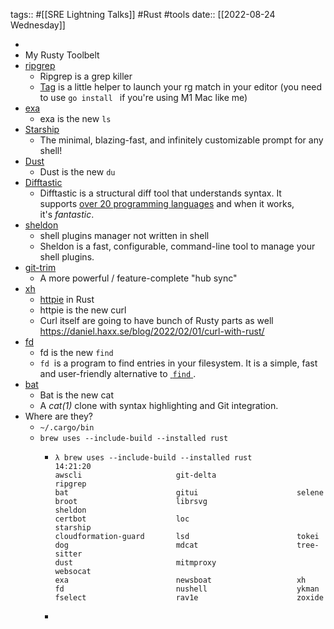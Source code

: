 tags:: #[[SRE Lightning Talks]] #Rust #tools
date:: [[2022-08-24 Wednesday]]

-
- My Rusty Toolbelt
- [ripgrep](https://github.com/BurntSushi/ripgrep)
	- Ripgrep is a grep killer
	- [Tag](https://github.com/aykamko/tag) is a little helper to launch your rg match in your editor (you need to use `go install ` if you're using M1 Mac like me)
- [exa](https://github.com/ogham/exa)
	- exa is the new `ls`
- [Starship](https://starship.rs/)
	- The minimal, blazing-fast, and infinitely customizable prompt for any shell!
- [Dust](https://github.com/bootandy/dust)
	- Dust is the new `du`
- [Difftastic](https://difftastic.wilfred.me.uk/)
	- Difftastic is a structural diff tool that understands syntax. It supports [over 20 programming languages](https://difftastic.wilfred.me.uk/languages_supported.html) and when it works, it's *fantastic*.
- [sheldon](https://sheldon.cli.rs/)
	- shell plugins manager not written in shell
	- Sheldon is a fast, configurable, command-line tool to manage your shell plugins.
- [git-trim](https://github.com/foriequal0/git-trim)
	- A more powerful / feature-complete "hub sync"
- [xh](https://github.com/ducaale/xh)
	- [httpie](https://httpie.io/cli) in Rust
	- httpie is the new curl
	- Curl itself are going to have bunch of Rusty parts as well https://daniel.haxx.se/blog/2022/02/01/curl-with-rust/
- [fd](https://github.com/sharkdp/fd)
	- fd is the new `find`
	- `fd`  is a program to find entries in your filesystem. It is a simple, fast and user-friendly alternative to [ `find` ](https://www.gnu.org/software/findutils/).
- [bat](https://github.com/sharkdp/bat)
	- Bat is the new cat
	- A *cat(1)* clone with syntax highlighting and Git integration.
- Where are they?
	- `~/.cargo/bin`
	- `brew uses --include-build --installed rust`
		- ```
		  λ brew uses --include-build --installed rust                         14:21:20
		  awscli                     git-delta                  ripgrep
		  bat                        gitui                      selene
		  broot                      librsvg                    sheldon
		  certbot                    loc                        starship
		  cloudformation-guard       lsd                        tokei
		  dog                        mdcat                      tree-sitter
		  dust                       mitmproxy                  websocat
		  exa                        newsboat                   xh
		  fd                         nushell                    ykman
		  fselect                    rav1e                      zoxide
		  ```
		-
